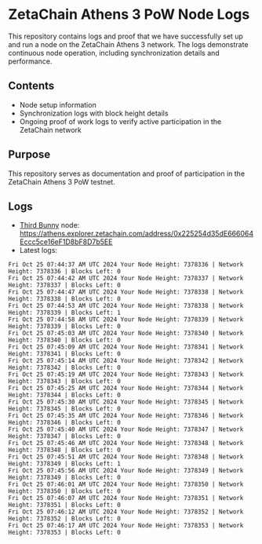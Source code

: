 # ZetaChain Athens 3 PoW Node Logs
This repository contains logs and proof that we have successfully set up and run a node on the ZetaChain Athens 3 network. The logs demonstrate continuous node operation, including synchronization details and performance.

## Contents
- Node setup information
- Synchronization logs with block height details
- Ongoing proof of work logs to verify active participation in the ZetaChain network

## Purpose
This repository serves as documentation and proof of participation in the ZetaChain Athens 3 PoW testnet.

## Logs

- [Third Bunny](https://thirdbunny.xyz/) node: https://athens.explorer.zetachain.com/address/0x225254d35dE666064Eccc5ce16eF1D8bF8D7b5EE
- Latest logs:
```
Fri Oct 25 07:44:37 AM UTC 2024 Your Node Height: 7378336 | Network Height: 7378336 | Blocks Left: 0
Fri Oct 25 07:44:42 AM UTC 2024 Your Node Height: 7378337 | Network Height: 7378337 | Blocks Left: 0
Fri Oct 25 07:44:47 AM UTC 2024 Your Node Height: 7378338 | Network Height: 7378338 | Blocks Left: 0
Fri Oct 25 07:44:53 AM UTC 2024 Your Node Height: 7378338 | Network Height: 7378339 | Blocks Left: 1
Fri Oct 25 07:44:58 AM UTC 2024 Your Node Height: 7378339 | Network Height: 7378339 | Blocks Left: 0
Fri Oct 25 07:45:03 AM UTC 2024 Your Node Height: 7378340 | Network Height: 7378340 | Blocks Left: 0
Fri Oct 25 07:45:09 AM UTC 2024 Your Node Height: 7378341 | Network Height: 7378341 | Blocks Left: 0
Fri Oct 25 07:45:14 AM UTC 2024 Your Node Height: 7378342 | Network Height: 7378342 | Blocks Left: 0
Fri Oct 25 07:45:19 AM UTC 2024 Your Node Height: 7378343 | Network Height: 7378343 | Blocks Left: 0
Fri Oct 25 07:45:25 AM UTC 2024 Your Node Height: 7378344 | Network Height: 7378344 | Blocks Left: 0
Fri Oct 25 07:45:30 AM UTC 2024 Your Node Height: 7378345 | Network Height: 7378345 | Blocks Left: 0
Fri Oct 25 07:45:35 AM UTC 2024 Your Node Height: 7378346 | Network Height: 7378346 | Blocks Left: 0
Fri Oct 25 07:45:40 AM UTC 2024 Your Node Height: 7378347 | Network Height: 7378347 | Blocks Left: 0
Fri Oct 25 07:45:46 AM UTC 2024 Your Node Height: 7378348 | Network Height: 7378348 | Blocks Left: 0
Fri Oct 25 07:45:51 AM UTC 2024 Your Node Height: 7378348 | Network Height: 7378349 | Blocks Left: 1
Fri Oct 25 07:45:56 AM UTC 2024 Your Node Height: 7378349 | Network Height: 7378349 | Blocks Left: 0
Fri Oct 25 07:46:01 AM UTC 2024 Your Node Height: 7378350 | Network Height: 7378350 | Blocks Left: 0
Fri Oct 25 07:46:07 AM UTC 2024 Your Node Height: 7378351 | Network Height: 7378351 | Blocks Left: 0
Fri Oct 25 07:46:12 AM UTC 2024 Your Node Height: 7378352 | Network Height: 7378352 | Blocks Left: 0
Fri Oct 25 07:46:17 AM UTC 2024 Your Node Height: 7378353 | Network Height: 7378353 | Blocks Left: 0
```
